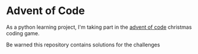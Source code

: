 Advent of Code
==============

As a python learning project, I'm taking part in the [advent of code](http://adventofcode.com/) christmas
coding game.

Be warned this repository contains solutions for the challenges

